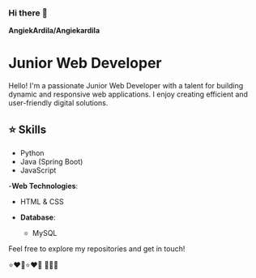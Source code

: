 ### Hi there 👋

**AngiekArdila/Angiekardila**
# Junior Web Developer

Hello! I'm a passionate Junior Web Developer with a talent for building dynamic and responsive web applications. I enjoy creating efficient and user-friendly digital solutions.

## ⭐ Skills 

  - Python
  - Java (Spring Boot)
  - JavaScript

  -**Web Technologies**:
  - HTML & CSS

- **Database**:
  - MySQL

Feel free to explore my repositories and get in touch!

⭐❤️💎⭐❤️💎
💎💎💎

<!--
**AngiekArdila/Angiekardila** is a ✨ _special_ ✨ repository because its `README.md` (this file) appears on your GitHub profile.

Here are some ideas to get you started:

- 🔭 I’m currently working on ...
- 🌱 I’m currently learning ...
- 👯 I’m looking to collaborate on ...
- 🤔 I’m looking for help with ...
- 💬 Ask me about ...
- 📫 How to reach me: ...
- 😄 Pronouns: ...
- ⚡ Fun fact: ...
-->
